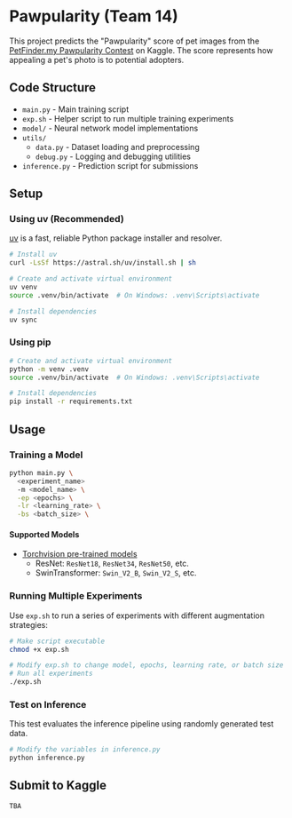 # Pawpularity (Team 14)

This project predicts the "Pawpularity" score of pet images from the [PetFinder.my Pawpularity Contest](https://www.kaggle.com/c/petfinder-pawpularity-score) on Kaggle. The score represents how appealing a pet's photo is to potential adopters.

## Code Structure

- `main.py` - Main training script
- `exp.sh` - Helper script to run multiple training experiments
- `model/` - Neural network model implementations
- `utils/`
  - `data.py` - Dataset loading and preprocessing
  - `debug.py` - Logging and debugging utilities
- `inference.py` - Prediction script for submissions

## Setup

### Using uv (Recommended)

[uv](https://github.com/astral-sh/uv) is a fast, reliable Python package installer and resolver.

```bash
# Install uv
curl -LsSf https://astral.sh/uv/install.sh | sh

# Create and activate virtual environment
uv venv
source .venv/bin/activate  # On Windows: .venv\Scripts\activate

# Install dependencies
uv sync
```

### Using pip

```bash
# Create and activate virtual environment
python -m venv .venv
source .venv/bin/activate  # On Windows: .venv\Scripts\activate

# Install dependencies
pip install -r requirements.txt
```

## Usage

### Training a Model

```bash
python main.py \
  <experiment_name>
  -m <model_name> \
  -ep <epochs> \
  -lr <learning_rate> \
  -bs <batch_size> \
```

#### Supported Models
- [Torchvision pre-trained models](https://pytorch.org/vision/main/models.html#classification)
    - ResNet: `ResNet18`, `ResNet34`, `ResNet50`, etc.
    - SwinTransformer: `Swin_V2_B`, `Swin_V2_S`, etc.

### Running Multiple Experiments

Use `exp.sh` to run a series of experiments with different augmentation strategies:

```bash
# Make script executable
chmod +x exp.sh

# Modify exp.sh to change model, epochs, learning rate, or batch size
# Run all experiments
./exp.sh
```

### Test on Inference

This test evaluates the inference pipeline using randomly generated test data.

```bash
# Modify the variables in inference.py
python inference.py
```

## Submit to Kaggle

```
TBA
```